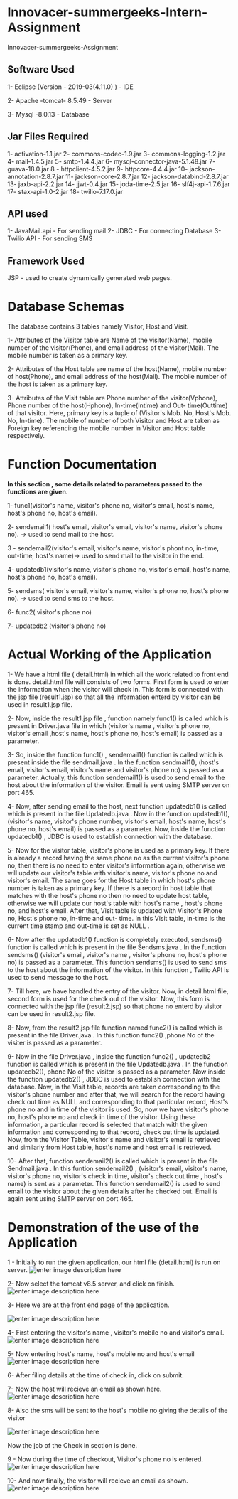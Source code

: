 # Innovacer-summergeeks-Intern-Assignment
Innovacer-summergeeks-Assignment



## Software Used
1- Eclipse (Version - 2019-03(4.11.0) ) -  IDE

2- Apache -tomcat- 8.5.49 - Server

3- Mysql -8.0.13 - Database

## Jar Files Required
1- activation-1.1.jar
2- commons-codec-1.9.jar
3- commons-logging-1.2.jar
4- mail-1.4.5.jar
5- smtp-1.4.4.jar
6- mysql-connector-java-5.1.48.jar
7- guava-18.0.jar
8 - httpclient-4.5.2.jar
9- httpcore-4.4.4.jar
10- jackson-annotation-2.8.7.jar
11- jackson-core-2.8.7.jar
12- jackson-databind-2.8.7.jar
13- jaxb-api-2.2.jar
14- jjwt-0.4.jar
15- joda-time-2.5.jar
16- slf4j-api-1.7.6.jar
17- stax-api-1.0-2.jar
18- twilio-7.17.0.jar 
## API used
1- JavaMail.api - For sending mail
2- JDBC - For connecting Database
3- Twilio API - For sending SMS

## Framework Used
JSP -  used to create dynamically generated web pages.

# Database Schemas
The database contains 3 tables namely Visitor, Host and Visit.

1- Attributes of the Visitor table are Name of the visitor(Name), mobile number of the visitor(Phone), and email address of the visitor(Mail). The mobile number is taken as a primary key.

2- Attributes of the Host table are name of the host(Name), mobile number of host(Phone), and email address of the host(Mail). The mobile number of the host is taken as a primary key.

3- Attributes of the Visit table are Phone number of the visitor(Vphone), Phone number of the host(Hphone), In-time(Intime)  and Out- time(Outtime) of that visitor. Here, primary key is a tuple of (Visitor's Mob. No, Host's Mob. No, In-time). The mobile of number of both Visitor and Host are taken as Foreign key referencing the mobile number in Visitor and Host table respectively.

# Function Documentation
**In this section , some details  related to parameters passed to the functions  are given.**

1- func1(visitor's name, visitor's phone no, visitor's email, host's name, host's phone no, host's email).

2- sendemail1( host's email, visitor's email, visitor's name, visitor's phone no). -> used to send mail to the host.

3 - sendemail2(visitor's email, visitor's name, visitor's phont no, in-time, out-time, host's name)-> used to send mail to the visitor in the end.

4- updatedb1(visitor's name, visitor's phone no, visitor's email, host's name, host's phone no, host's email). 

5- sendsms( visitor's email, visitor's name, visitor's phone no, host's phone no). -> used to send sms to the host.

6-  func2( visitor's phone no)

7-  updatedb2 (visitor's phone no)

# Actual Working of the Application
1- We have a html file ( detail.html) in which all the work related to front end is done.
detail.html file will consists of two forms. First form is used to enter the information when the visitor will check in. This form is connected with the jsp file (result1.jsp) so that all the information enterd by visitor can be used in result1.jsp file.

2- Now, inside the result1.jsp file , function namely func1() is called which is present in Driver.java file in which (visitor's name , visitor's phone no, visitor's email ,host's name, host's phone no, host's email) is passed as a parameter.

3- So, inside the function func1() , sendemail1() function is called which is present inside the file sendmail.java . In the function sendmail1(), (host's email, visitor's email, visitor's name and visitor's phone no) is passed as a parameter. Actually, this function sendemail1() is used to send email to the host about the information of the visitor. Email is sent using SMTP server on port 465.

4- Now, after sending email to the host, next function updatedb1() is called which is present in the  file Updatedb.java . Now in the function updatedb1(), (visitor's name, visitor's phone number, visitor's email, host's name, host's phone no, host's email) is passed as a parameter. Now, inside the function updatedb1() , JDBC is used to establish connection with the database. 

5- Now for the visitor table, visitor's phone is used as a primary key. If there is already a record having the same phone no as the current visitor's phone no, then there is no need to enter visitor's information again, otherwise we will update our visitor's table with visitor's name, visitor's phone no and visitor's email. The same goes for the Host table in which host's phone number is taken as a primary key. If there is a record in host table that matches with the host's phone no then no need to update host table, otherwise we will update our host's table with host's name , host's phone no, and host's email.  After that, Visit table is updated with Visitor's Phone no, Host's phone no, in-time and out- time. In this Visit table, in-time is the current time stamp and out-time is set as NULL .

6- Now after the updatedb1() function is completely executed, sendsms() function is called which is present in the file Sendsms.java . In the function sendsms() (visitor's email, visitor's name , visitor's phone no, host's phone no) is passed as a parameter. This function sendsms() is used to send sms to the host about the information of the visitor. 
In this function , Twilio API is used to send message to the host.

7-  Till here, we have handled the entry of the visitor.  Now, in  detail.html file, second form is used for the check out of the visitor. Now, this form is connected with the jsp file (result2.jsp)  so that phone no enterd by visitor can be used in result2.jsp file. 

8- Now, from the result2.jsp file function named func2() is called which is present in the file Driver.java .  In this function func2() ,phone No of the visiter is passed as a parameter.

9- Now in the file Driver.java  , inside the function func2() , updatedb2 function is called which is present in the file Updatedb.java . In the function updatedb2(), phone No of the visitor is passed as a parameter. Now inside the function updatedb2() , JDBC is used to establish connection with the database. Now, in the Visit table, records are taken corresponding to the visitor's phone number and after that,  we will search for the record having check out time as NULL and corresponding to that particular record, Host's phone no and in time of the visitor is used. So, now we have visitor's phone no, host's phone no and check in time of the visitor. Using these information, a particular record is selected that match with the given information and corresponding to that record, check out time is updated.  Now, from the Visitor Table, visitor's name and visitor's email is retrieved and similarly from Host table, host's name and host email is retrieved. 

10- After that, function sendemail2() is called which is present in the file Sendmail.java .
In this funtion sendemail2() , (visitor's email, visitor's name, visitor's phone no, visitor's check in time, visitor's check out time , host's name) is sent as a parameter. 
This function sendemail2() is used to send email to the visitor about the given details after he checked out. Email is again sent using SMTP server on port 465.


# Demonstration of the use of the Application 



1 - Initially to run  the given application, our html file (detail.html) is run on server.
![enter image description here](https://lh3.googleusercontent.com/sHKN4bpOWtZksei0CAL6RCHpWfBQiqthCWkaEaIcjjcXoteqW9qS44vgBuCCkiIom3Rg-8wfJkfu)


2- Now select the tomcat v8.5 server, and click on finish.
![enter image description here](https://lh3.googleusercontent.com/S1dXwt8S8wxkAd-BSm6gPXUPW21jGw653R7h1XioU-4XlH-9t-780GQ_nkikJkBA5JwGHXF4cK8l)


3- Here we are at the front end page of the application.

![enter image description here](https://lh3.googleusercontent.com/wZ5XWpNG8J5trre5-27uCHkcAtBSP4zenm10ifrvLI6xazbGJ1VaLKuennrge_y_L7M1VbHPaZhq)

4- First entering the visitor's name , visitor's mobile no and visitor's email.
![enter image description here](https://lh3.googleusercontent.com/hg301ZNDTm4kSVNcFYhcPPOlqc2P6Tq4i27uE31_PkLxPcND1XsV9LNxpqLiQjFjYc_FaqE-F0Gx)

5- Now entering host's name, host's mobile no and host's email
![enter image description here](https://lh3.googleusercontent.com/awdpvq0J4cPb7un1We-PdUanXDEaY44iKi_yGWw29SYUmj7_2_IZLN0wy1-sY97ecXtZR29DQZF8)

6- After filing details at the time of check in, click on submit.

7- Now the host will recieve an email as shown here.
![enter image description here](https://lh3.googleusercontent.com/M8Q9P3IdUmUTrQSKnJ2UFyPybKREYhgbB294ISzcLr9-gYetvRiVU6k1ZbOQg9qpIwn97aSDE24c)

8- Also the sms will be sent to the host's mobile no giving the details of the visitor

![enter image description here](https://lh3.googleusercontent.com/xZArqc5o0gu4LRPL-u0OrJbw9uuhuMoxGsgBwnDU2LEWHXs_wluJkzsmX4IUnL7cF2xa1-ugD6va)

Now the job of the Check in section is done.

9 -  Now during the time of checkout, Visitor's phone no is entered.![enter image description here](https://lh3.googleusercontent.com/6OTYkcOjLJgCUX7xaaFw5S3HyiPhv93gtyR0LaZ9ZTXvpG2ov-bfg1cp8e4ayEI6X7TTp7xkBdjP)

10- And now finally, the visitor will recieve an email as shown.
![enter image description here](https://lh3.googleusercontent.com/aenfDExLH0iyf47DH8bstf3yHx9eALsAaS06FsfMCEX4CM0US4W14iMkJ04VnVhkiHotAK3qh5Cn)


